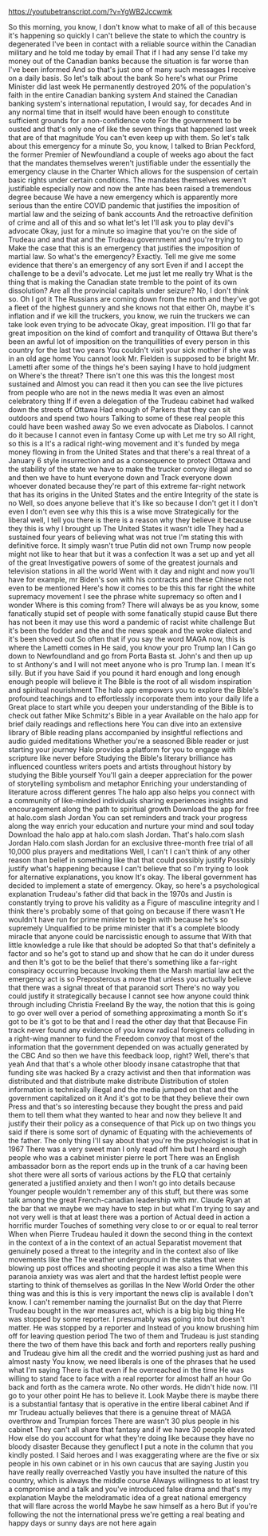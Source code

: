 https://youtubetranscript.com/?v=YgWB2Jccwmk

 So this morning, you know, I don't know what to make of all of this because it's happening so quickly I can't believe the state to which the country is degenerated I've been in contact with a reliable source within the Canadian military and he told me today by email That if I had any sense I'd take my money out of the Canadian banks because the situation is far worse than I've been informed And so that's just one of many such messages I receive on a daily basis. So let's talk about the bank So here's what our Prime Minister did last week He permanently destroyed 20% of the population's faith in the entire Canadian banking system And stained the Canadian banking system's international reputation, I would say, for decades And in any normal time that in itself would have been enough to constitute sufficient grounds for a non-confidence vote For the government to be ousted and that's only one of like the seven things that happened last week that are of that magnitude You can't even keep up with them. So let's talk about this emergency for a minute So, you know, I talked to Brian Peckford, the former Premier of Newfoundland a couple of weeks ago about the fact that the mandates themselves weren't justifiable under the essentially the emergency clause in the Charter Which allows for the suspension of certain basic rights under certain conditions. The mandates themselves weren't justifiable especially now and now the ante has been raised a tremendous degree because We have a new emergency which is apparently more serious than the entire COVID pandemic that justifies the imposition of martial law and the seizing of bank accounts And the retroactive definition of crime and all of this and so what let's let I'll ask you to play devil's advocate Okay, just for a minute so imagine that you're on the side of Trudeau and and that and the Trudeau government and you're trying to Make the case that this is an emergency that justifies the imposition of martial law. So what's the emergency? Exactly. Tell me give me some evidence that there's an emergency of any sort Even if and I accept the challenge to be a devil's advocate. Let me just let me really try What is the thing that is making the Canadian state tremble to the point of its own dissolution? Are all the provincial capitals under seizure? No, I don't think so. Oh I got it The Russians are coming down from the north and they've got a fleet of the highest gunnery and she knows not that either Oh, maybe it's inflation and if we kill the truckers, you know, we ruin the truckers we can take look even trying to be advocate Okay, great imposition. I'll go that far great imposition on the kind of comfort and tranquility of Ottawa But there's been an awful lot of imposition on the tranquillities of every person in this country for the last two years You couldn't visit your sick mother if she was in an old age home You cannot look Mr. Fielden is supposed to be bright Mr. Lametti after some of the things he's been saying I have to hold judgment on Where's the threat? There isn't one this was this the longest most sustained and Almost you can read it then you can see the live pictures from people who are not in the news media It was even an almost celebratory thing If if even a delegation of the Trudeau cabinet had walked down the streets of Ottawa Had enough of Parkers that they can sit outdoors and spend two hours Talking to some of these real people this could have been washed away So we even advocate as Diabolos. I cannot do it because I cannot even in fantasy Come up with Let me try so All right, so this is a It's a radical right-wing movement and it's funded by mega money flowing in from the United States and that there's a real threat of a January 6 style insurrection and as a consequence to protect Ottawa and the stability of the state we have to make the trucker convoy illegal and so and then we have to hunt everyone down and Track everyone down whoever donated because they're part of this extreme far-right network that has its origins in the United States and the entire Integrity of the state is no Well, so does anyone believe that it's like so because I don't get it I don't even I don't even see why this this is a wise move Strategically for the liberal well, I tell you there is there is a reason why they believe it because they this is why I brought up The United States it wasn't idle They had a sustained four years of believing what was not true I'm stating this with definitive force. It simply wasn't true Putin did not own Trump now people might not like to hear that but it was a confection It was a set up and yet all of the great Investigative powers of some of the greatest journals and television stations in all the world Went with it day and night and now you'll have for example, mr Biden's son with his contracts and these Chinese not even to be mentioned Here's how it comes to be this this far right the white supremacy movement I see the phrase white supremacy so often and I wonder Where is this coming from? There will always be as you know, some fanatically stupid set of people with some fanatically stupid cause But there has not been it may use this word a pandemic of racist white challenge But it's been the fodder and the and the news speak and the woke dialect and it's been shoved out So often that if you say the word MAGA now, this is where the Lametti comes in He said, you know your pro Trump Ian I Can go down to Newfoundland and go from Porta Basta st. John's and then up up to st Anthony's and I will not meet anyone who is pro Trump Ian. I mean It's silly. But if you have Said if you pound it hard enough and long enough enough people will believe it The Bible is the root of all wisdom inspiration and spiritual nourishment The halo app empowers you to explore the Bible's profound teachings and to effortlessly incorporate them into your daily life a Great place to start while you deepen your understanding of the Bible is to check out father Mike Schmitz's Bible in a year Available on the halo app for brief daily readings and reflections here You can dive into an extensive library of Bible reading plans accompanied by insightful reflections and audio guided meditations Whether you're a seasoned Bible reader or just starting your journey Halo provides a platform for you to engage with scripture like never before Studying the Bible's literary brilliance has influenced countless writers poets and artists throughout history by studying the Bible yourself You'll gain a deeper appreciation for the power of storytelling symbolism and metaphor Enriching your understanding of literature across different genres The halo app also helps you connect with a community of like-minded individuals sharing experiences insights and encouragement along the path to spiritual growth Download the app for free at halo.com slash Jordan You can set reminders and track your progress along the way enrich your education and nurture your mind and soul today Download the halo app at halo.com slash Jordan. That's halo.com slash Jordan Halo.com slash Jordan for an exclusive three-month free trial of all 10,000 plus prayers and meditations Well, I can't I can't think of any other reason than belief in something like that that could possibly justify Possibly justify what's happening because I can't believe that so I'm trying to look for alternative explanations, you know It's okay. The liberal government has decided to implement a state of emergency. Okay, so here's a psychological explanation Trudeau's father did that back in the 1970s and Justin is constantly trying to prove his validity as a Figure of masculine integrity and I think there's probably some of that going on because if there wasn't He wouldn't have run for prime minister to begin with because he's so supremely Unqualified to be prime minister that it's a complete bloody miracle that anyone could be narcissistic enough to assume that With that little knowledge a rule like that should be adopted So that that's definitely a factor and so he's got to stand up and show that he can do it under duress and then It's got to be the belief that there's something like a far-right conspiracy occurring because Invoking them the Marsh martial law act the emergency act is so Preposterous a move that unless you actually believe that there was a signal threat of that paranoid sort There's no way you could justify it strategically because I cannot see how anyone could think through including Christia Freeland By the way, the notion that this is going to go over well over a period of something approximating a month So it's got to be it's got to be that and I read the other day that that Because Fin track never found any evidence of you know radical foreigners colluding in a right-wing manner to fund the Freedom convoy that most of the information that the government depended on was actually generated by the CBC And so then we have this feedback loop, right? Well, there's that yeah And that that's a whole other bloody insane catastrophe that that funding site was hacked By a crazy activist and then that information was distributed and that distribute make distribute Distribution of stolen information is technically illegal and the media jumped on that and the government capitalized on it And it's got to be that they believe their own Press and that's so interesting because they bought the press and paid them to tell them what they wanted to hear and now they believe It and justify their their policy as a consequence of that Pick up on two things you said if there is some sort of dynamic of Equating with the achievements of the father. The only thing I'll say about that you're the psychologist is that in 1967 There was a very sweet man I only read off him but I heard enough people who was a cabinet minister pierre le port There was an English ambassador born as the report ends up in the trunk of a car having been shot there were all sorts of various actions by the FLQ that certainly generated a justified anxiety and then I won't go into details because Younger people wouldn't remember any of this stuff, but there was some talk among the great French-canadian leadership with mr. Claude Ryan at the bar that we maybe we may have to step in but what I'm trying to say and not very well is that at least there was a portion of Actual deed in action a horrific murder Touches of something very close to or or equal to real terror When when Pierre Trudeau hauled it down the second thing in the context in the context of a in the context of an actual Separatist movement that genuinely posed a threat to the integrity and in the context also of like movements like the The weather underground in the states that were blowing up post offices and shooting people it was also a time When this paranoia anxiety was was alert and that the hardest leftist people were starting to think of themselves as gorillas In the New World Order the other thing was and this is this is very important the news clip is available I don't know. I can't remember naming the journalist But on the day that Pierre Trudeau bought in the war measures act, which is a big big big thing He was stopped by some reporter. I presumably was going into but doesn't matter. He was stopped by a reporter and Instead of you know brushing him off for leaving question period The two of them and Trudeau is just standing there the two of them have this back and forth and reporters really pushing and Trudeau give him all the credit and the worried pushing just as hard and almost nasty You know, we need liberals is one of the phrases that he used what I'm saying There is that even if he overreached in the time He was willing to stand face to face with a real reporter for almost half an hour Go back and forth as the camera wrote. No other words. He didn't hide now. I'll go to your other point He has to believe it. Look Maybe there is maybe there is a substantial fantasy that is operative in the entire liberal cabinet And if mr Trudeau actually believes that there is a genuine threat of MAGA overthrow and Trumpian forces There are wasn't 30 plus people in his cabinet They can't all share that fantasy and if we have 30 people elevated How else do you account for what they're doing like because they have no bloody disaster Because they genuflect I put a note in the column that you kindly posted. I Said heroes and I was exaggerating where are the five or six people in his own cabinet or in his own caucus that are saying Justin you have really really overreached Vastly you have insulted the nature of this country, which is always the middle course Always willingness to at least try a compromise and a talk and you've introduced false drama and that's my explanation Maybe the melodramatic idea of a great national emergency that will flare across the world Maybe he saw himself as a hero But if you're following the not the international press we're getting a real beating and happy days or sunny days are not here again
